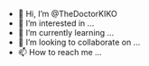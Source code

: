- 👋 Hi, I’m @TheDoctorKIKO
- 👀 I’m interested in ...
- 🌱 I’m currently learning ...
- 💞️ I’m looking to collaborate on ...
- 📫 How to reach me ...

<!---
TheDoctorKIKO/TheDoctorKIKO is a ✨ special ✨ repository because its `README.md` (this file) appears on your GitHub profile.
You can click the Preview link to take a look at your changes.
--->
